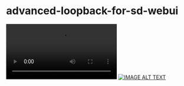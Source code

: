 # advanced-loopback-for-sd-webui

<video src="https://raw.githubusercontent.com/Extraltodeus/advanced-loopback-for-sd-webui/main/example.mp4"></video>
[![IMAGE ALT TEXT](http://img.youtube.com/vi/YOUTUBE_VIDEO_ID_HERE/0.jpg)](https://raw.githubusercontent.com/Extraltodeus/advanced-loopback-for-sd-webui/main/example.mp4 "Video Title")
